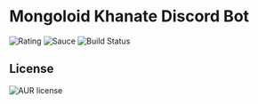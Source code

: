 # Mongoloid Khanate Discord Bot

![Rating](https://img.shields.io/badge/Rating-1%2F5-Red)
![Sauce](https://img.shields.io/badge/100%25-Spaghetti%20Code-orange)
![Build Status](https://img.shields.io/badge/Build-Passing-green)



License
----
![AUR license](https://img.shields.io/badge/License-MIT-blue)



